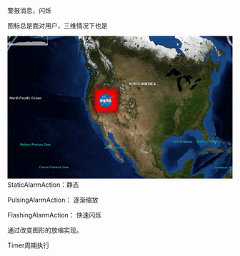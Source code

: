 

警报消息，闪烁

图标总是面对用户，三维情况下也是


![](./AlarmIcons.JPG)
StaticAlarmAction：静态

PulsingAlarmAction： 逐渐缩放

FlashingAlarmAction： 快速闪烁

通过改变图形的放缩实现。

Timer周期执行


